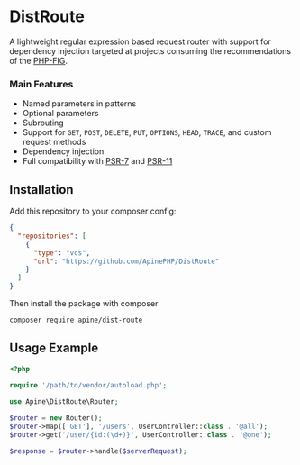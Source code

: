 DistRoute
=========

A lightweight regular expression based request router with support for dependency injection targeted at projects consuming the recommendations of the [PHP-FIG](https://www.php-fig.org/psr/).

### Main Features

 - Named parameters in patterns
 - Optional parameters
 - Subrouting
 - Support for `GET`, `POST`, `DELETE`, `PUT`, `OPTIONS`, `HEAD`, `TRACE`, and custom request methods
 - Dependency injection
 - Full compatibility with [PSR-7](https://www.php-fig.org/psr/psr-7/) and [PSR-11](https://www.php-fig.org/psr/psr-11/)

Installation
------------

Add this repository to your composer config:

```json
{
  "repositories": [
    {
      "type": "vcs",
      "url": "https://github.com/ApinePHP/DistRoute"
    }
  ]
}
```

Then install the package with composer

```sh
composer require apine/dist-route
```

Usage Example
-------------

```php
<?php
    
require '/path/to/vendor/autoload.php';

use Apine\DistRoute\Router;

$router = new Router();
$router->map(['GET'], '/users', UserController::class . '@all');
$router->get('/user/{id:(\d+)}', UserController::class . '@one');

$response = $router->handle($serverRequest);
```
